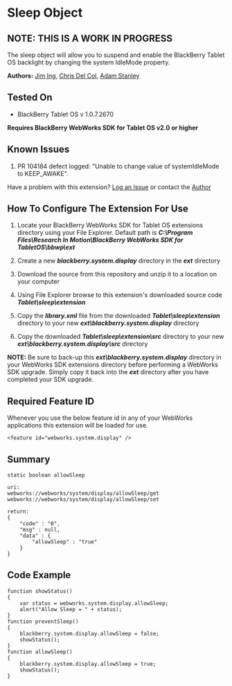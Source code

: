 # Sleep Object

## NOTE: THIS IS A WORK IN PROGRESS

The sleep object will allow you to suspend and enable the BlackBerry Tablet OS backlight by changing the system IdleMode property.

**Authors:** [Jim Ing](https://github.com/myjing), [Chris Del Col](https://github.com/cdelcol), [Adam Stanley](https://github.com/astanley)

## Tested On

* BlackBerry Tablet OS v 1.0.7.2670

**Requires BlackBerry WebWorks SDK for Tablet OS v2.0 or higher**

## Known Issues
1. PR 104184 defect logged: "Unable to change value of systemIdleMode to KEEP_AWAKE".


Have a problem with this extension?  [Log an Issue](https://github.com/blackberry/WebWorks-Community-APIs/issues) or contact the [Author](https://github.com/myjing)

## How To Configure The Extension For Use

1. Locate your BlackBerry WebWorks SDK for Tablet OS extensions directory using your File Explorer.  Default path is _**C:\Program Files\Research In Motion\BlackBerry WebWorks SDK for TabletOS\bbwp\ext**_

2. Create a new _**blackberry.system.display**_ directory in the _**ext**_ directory

3. Download the source from this repository and unzip it to a location on your computer

4. Using File Explorer browse to this extension's downloaded source code _**Tablet\sleep\extension**_

5. Copy the _**library.xml**_ file from the downloaded _**Tablet\sleep\extension**_ directory to your new _**ext\blackberry.system.display**_ directory

6. Copy the downloaded _**Tablet\sleep\extension\src**_ directory to your new _**ext\blackberry.system.display\src**_ directory

**NOTE:** Be sure to back-up this _**ext\blackberry.system.display**_ directory in your WebWorks SDK extensions directory before performing a WebWorks SDK upgrade. Simply copy it back into the _**ext**_ directory after you have completed your SDK upgrade.


## Required Feature ID
Whenever you use the below feature id in any of your WebWorks applications this extension will be loaded for use.

    <feature id="webworks.system.display" />

## Summary

	static boolean allowSleep
	
	uri:
	webworks://webworks/system/display/allowSleep/get
	webworks://webworks/system/display/allowSleep/set

	return:
	{
		"code" : "0",
		"msg" : null,
		"data" : {
			"allowSleep" : "true"
		}
	}
	
## Code Example

	function showStatus()
	{
		var status = webworks.system.display.allowSleep;
		alert("Allow Sleep = " + status);
	}
	function preventSleep()
	{
		blackberry.system.display.allowSleep = false;
		showStatus();
	}
	function allowSleep()
	{
		blackberry.system.display.allowSleep = true;
		showStatus();
	}
